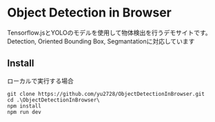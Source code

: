 # Object Detection in Browser

Tensorflow.jsとYOLOのモデルを使用して物体検出を行うデモサイトです。
Detection, Oriented Bounding Box, Segmantationに対応しています

## Install
ローカルで実行する場合
```
git clone https://github.com/yu2728/ObjectDetectionInBrowser.git
cd .\ObjectDetectionInBrowser\
npm install
npm run dev
```
